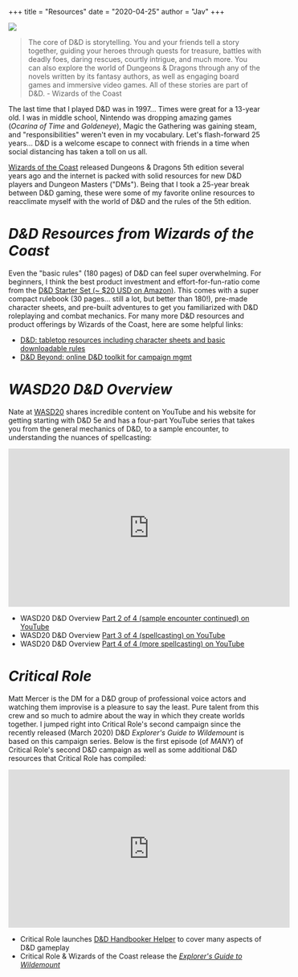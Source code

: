 +++
title = "Resources"
date = "2020-04-25"
author = "Jav"
+++

![](https://upload.wikimedia.org/wikipedia/en/thumb/8/8e/Dungeons_%26_Dragons_5th_Edition_logo.svg/1200px-Dungeons_%26_Dragons_5th_Edition_logo.svg.png)

> The core of D&D is storytelling. You and your friends tell a story together, guiding your heroes through quests for treasure, battles with deadly foes, daring rescues, courtly intrigue, and much more. You can also explore the world of Dungeons & Dragons through any of the novels written by its fantasy authors, as well as engaging board games and immersive video games. All of these stories are part of D&D. - Wizards of the Coast

The last time that I played D&D was in 1997... Times were great for a 13-year old. I was in middle school, Nintendo was dropping amazing games (_Ocarina of Time_ and _Goldeneye_), Magic the Gathering was gaining steam, and "responsibilities" weren't even in my vocabulary. Let's flash-forward 25 years... D&D is a welcome escape to connect with friends in a time when social distancing has taken a toll on us all.

[Wizards of the Coast](https://company.wizards.com/) released Dungeons & Dragons 5th edition several years ago and the internet is packed with solid resources for new D&D players and Dungeon Masters ("DMs"). Being that I took a 25-year break between D&D gaming, these were some of my favorite online resources to reacclimate myself with the world of D&D and the rules of the 5th edition.

# _D&D Resources from Wizards of the Coast_
Even the "basic rules" (180 pages) of D&D can feel super overwhelming. For beginners, I think the best product investment and effort-for-fun-ratio come from the [D&D Starter Set (~ $20 USD on Amazon)](https://www.amazon.com/dp/0786965592/ref=cm_sw_em_r_mt_dp_U_M7qSEb9K46JXH ). This comes with a super compact rulebook (30 pages... still a lot, but better than 180!), pre-made character sheets, and pre-built adventures to get you familiarized with D&D roleplaying and combat mechanics. For many more D&D resources and product offerings by Wizards of the Coast, here are some helpful links:

- [D&D: tabletop resources including character sheets and basic downloadable rules](https://dnd.wizards.com/products/tabletop-games/trpg-resources)
- [D&D Beyond: online D&D toolkit for campaign mgmt](https://www.dndbeyond.com/)

# _WASD20 D&D Overview_
Nate at [WASD20](https://www.wasd20.net/) shares incredible content on YouTube and his website for getting starting with D&D 5e and has a four-part YouTube series that takes you from the general mechanics of D&D, to a sample encounter, to understanding the nuances of spellcasting:

<iframe width="560" height="315" src="https://www.youtube.com/embed/jT3FRzEJDp8" frameborder="0" allow="accelerometer; autoplay; encrypted-media; gyroscope; picture-in-picture" allowfullscreen></iframe>

- WASD20 D&D Overview [Part 2 of 4 (sample encounter continued) on YouTube](https://www.youtube.com/watch?v=L3jO0PAojDI)
- WASD20 D&D Overview [Part 3 of 4 (spellcasting) on YouTube](https://youtu.be/hTl_4unUc64)
- WASD20 D&D Overview [Part 4 of 4 (more spellcasting) on YouTube](https://youtu.be/mmDeaiJp3ZU)

# _Critical Role_
Matt Mercer is the DM for a D&D group of professional voice actors and watching them improvise is a pleasure to say the least. Pure talent from this crew and so much to admire about the way in which they create worlds together. I jumped right into Critical Role's second campaign since the recently released (March 2020) D&D _Explorer's Guide to Wildemount_ is based on this campaign series. Below is the first episode (of _MANY_) of Critical Role's second D&D campaign as well as some additional D&D resources that Critical Role has compiled:

<iframe width="560" height="315" src="https://www.youtube.com/embed/byva0hOj8CU" frameborder="0" allow="accelerometer; autoplay; encrypted-media; gyroscope; picture-in-picture" allowfullscreen></iframe>

- Critical Role launches [D&D Handbooker Helper](https://www.youtube.com/playlist?list=PL1tiwbzkOjQyr6-gqJ8r29j_rJkR49uDN) to cover many aspects of D&D gameplay
- Critical Role & Wizards of the Coast release the [_Explorer's Guide to Wildemount_](https://dnd.wizards.com/products/wildemount)